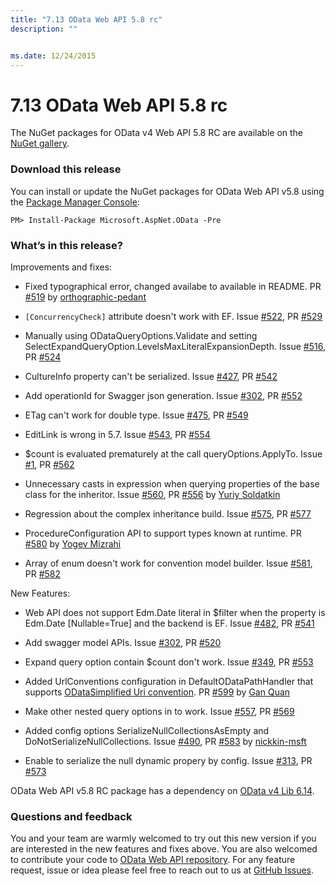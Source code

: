```yaml
---
title: "7.13 OData Web API 5.8 rc"
description: ""


ms.date: 12/24/2015
---
```

# 7.13 OData Web API 5.8 rc

The NuGet packages for OData v4 Web API 5.8 RC are available on the [NuGet gallery](https://www.nuget.org/).

### Download this release

You can install or update the NuGet packages for OData Web API v5.8 using the [Package Manager Console](https://docs.nuget.org/docs/start-here/using-the-package-manager-console):

```
PM> Install-Package Microsoft.AspNet.OData -Pre
```

### What’s in this release?

Improvements and fixes:

* Fixed typographical error, changed availabe to available in README. PR [#519](https://github.com/OData/WebApi/pull/519) by [orthographic-pedant](https://github.com/orthographic-pedant)

* `[ConcurrencyCheck]` attribute doesn't work with EF. Issue [#522](https://github.com/OData/WebApi/issues/522), PR [#529](https://github.com/OData/WebApi/pull/529)

* Manually using ODataQueryOptions.Validate and setting SelectExpandQueryOption.LevelsMaxLiteralExpansionDepth. Issue [#516](https://github.com/OData/WebApi/issues/516), PR [#524](https://github.com/OData/WebApi/pull/524)

* CultureInfo property can't be serialized. Issue [#427](https://github.com/OData/WebApi/issues/427), PR [#542](https://github.com/OData/WebApi/pull/542)

* Add operationId for Swagger json generation. Issue [#302](https://github.com/OData/WebApi/issues/302), PR [#552](https://github.com/OData/WebApi/pull/552)

* ETag can't work for double type. Issue [#475](https://github.com/OData/WebApi/issues/475), PR [#549](https://github.com/OData/WebApi/pull/549) 

* EditLink is wrong in 5.7. Issue [#543](https://github.com/OData/WebApi/issues/543), PR [#554](https://github.com/OData/WebApi/pull/554)

* $count is evaluated prematurely at the call queryOptions.ApplyTo. Issue [#1](https://github.com/OData/WebApi/issues/1), PR [#562](https://github.com/OData/WebApi/pull/562)

* Unnecessary casts in expression when querying properties of the base class for the inheritor. Issue [#560](https://github.com/OData/WebApi/issues/560), PR [#556](https://github.com/OData/WebApi/pull/556) by [Yuriy Soldatkin](https://github.com/postoronnimw)

* Regression about the complex inheritance build. Issue [#575](https://github.com/OData/WebApi/issues/575), PR [#577](https://github.com/OData/WebApi/pull/577)

* ProcedureConfiguration API to support types known at runtime. PR [#580](https://github.com/OData/WebApi/pull/580) by [Yogev Mizrahi](https://github.com/YogiBear52)
 
* Array of enum doesn't work for convention model builder. Issue [#581](https://github.com/OData/WebApi/issues/581), PR [#582](https://github.com/OData/WebApi/pull/582)

New Features:

* Web API does not support Edm.Date literal in $filter when the property is Edm.Date [Nullable=True] and the backend is EF. Issue [#482](https://github.com/OData/WebApi/issues/482), PR [#541](https://github.com/OData/WebApi/pull/541)

* Add swagger model APIs. Issue [#302](https://github.com/OData/WebApi/issues/302), PR [#520](https://github.com/OData/WebApi/pull/520)

* Expand query option contain $count don't work. Issue [#349](https://github.com/OData/WebApi/pull/349), PR [#553](https://github.com/OData/WebApi/pull/553)

* Added UrlConventions configuration in DefaultODataPathHandler that supports [ODataSimplified Uri convention](https://odata.github.io/WebApi/#04-23-simplified-uri-convention). PR [#599](https://github.com/OData/WebApi/pull/599) by [Gan Quan](https://github.com/BarclayII)

* Make other nested query options in to work. Issue [#557](https://github.com/OData/WebApi/issues/557), PR [#569](https://github.com/OData/WebApi/pull/569)

* Added config options SerializeNullCollectionsAsEmpty and DoNotSerializeNullCollections. Issue [#490](https://github.com/OData/WebApi/issues/490), PR [#583](https://github.com/OData/WebApi/pull/583) by [nickkin-msft](https://github.com/nickkin-msft)

* Enable to serialize the null dynamic propery by config. Issue [#313](https://github.com/OData/WebApi/issues/313), PR [#573](https://github.com/OData/WebApi/pull/573)

OData Web API v5.8 RC package has a dependency on [OData v4 Lib 6.14](https://odata.github.io/odata.net/#ODL-6.14.0).

### Questions and feedback

You and your team are warmly welcomed to try out this new version if you are interested in the new features and fixes above. You are also welcomed to contribute your code to [OData Web API repository](https://github.com/OData/WebApi). For any feature request, issue or idea please feel free to reach out to us at 
[GitHub Issues](https://github.com/OData/WebApi/issues). 
